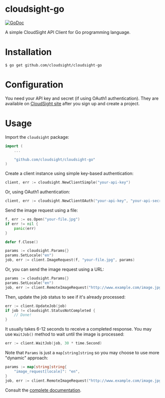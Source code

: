 cloudsight-go
=============

[![GoDoc](https://godoc.org/github.com/cloudsight/cloudsight-go?status.png)](https://godoc.org/github.com/cloudsight/cloudsight-go)

A simple CloudSight API Client for Go programming language.

Installation
============

```
$ go get github.com/cloudsight/cloudsight-go
```

Configuration
=============

You need your API key and secret (if using OAuth1 authentication). They are
available on [CloudSight site](https://cloudsightapi.com) after you sign up and
create a project.

Usage
=====

Import the `cloudsight` package:

```go
import (
    ...

    "github.com/cloudsight/cloudsight-go"
)
```

Create a client instance using simple key-based authentication:

```go
client, err := cloudsight.NewClientSimple("your-api-key")
```

Or, using OAuth1 authentication:

```go
client, err := cloudsight.NewClientOAuth("your-api-key", "your-api-secret")
```

Send the image request using a file:

```go
f, err := os.Open("your-file.jpg")
if err != nil {
	panic(err)
}

defer f.Close()

params := cloudsight.Params{}
params.SetLocale("en")
job, err := client.ImageRequest(f, "your-file.jpg", params)
```

Or, you can send the image request using a URL:

```go
params := cloudsight.Params{}
params.SetLocale("en")
job, err := client.RemoteImageRequest("http://www.example.com/image.jpg", params)
```

Then, update the job status to see if it's already processed:

```go
err := client.UpdateJob(job)
if job != cloudsight.StatusNotCompleted {
	// Done!
}
```

It usually takes 6-12 seconds to receive a completed response. You may use
`WaitJob()` method to wait until the image is processed:

```go
err := client.WaitJob(job, 30 * time.Second)
```

Note that `Params` is just a `map[string]string` so you may choose to use more
"dynamic" approach:

```go
params := map[string]string{
	"image_request[locale]": "en",
}
job, err := client.RemoteImageRequest("http://www.example.com/image.jpg", cloudsight.Params(params))
```

Consult the [complete documentation](https://godoc.org/github.com/cloudsight/cloudsight-go "cloudsight-go documentation").

